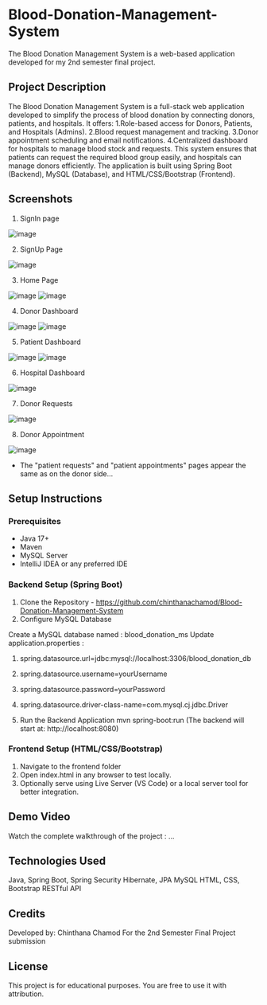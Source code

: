 # Blood-Donation-Management-System
The Blood Donation Management System is a web-based application developed for my 2nd semester final project.

## Project Description

The Blood Donation Management System is a full-stack web application developed to simplify the process of blood donation by connecting donors, patients, and hospitals. It offers:
  1.Role-based access for Donors, Patients, and Hospitals (Admins).
  2.Blood request management and tracking.
  3.Donor appointment scheduling and email notifications.
  4.Centralized dashboard for hospitals to manage blood stock and requests.
This system ensures that patients can request the required blood group easily, and hospitals can manage donors efficiently. The application is built using Spring Boot (Backend), MySQL (Database), and HTML/CSS/Bootstrap (Frontend).

## Screenshots

1. SignIn page
   
![image](https://github.com/user-attachments/assets/2902447f-cd14-4d9d-b513-bc7298745181)

2. SignUp Page

![image](https://github.com/user-attachments/assets/2dfd39a5-b02f-4f65-8bcf-51f46bb76b62)
   
3. Home Page
   
![image](https://github.com/user-attachments/assets/edba3fd0-c698-49e9-b545-6c0d5504d144)
![image](https://github.com/user-attachments/assets/58e7aa9f-da3f-47c5-b52f-52752c1a6563)

4. Donor Dashboard

![image](https://github.com/user-attachments/assets/132f134a-1e7e-4435-953e-5862f14dbbf9)
![image](https://github.com/user-attachments/assets/6734825f-5160-4754-b196-ce3553d74331)

5. Patient Dashboard

![image](https://github.com/user-attachments/assets/42f699a8-87a9-4740-8701-80316087a8c4)
![image](https://github.com/user-attachments/assets/13d2e41a-b164-4419-b17b-9871f05e2736)

6. Hospital Dashboard

![image](https://github.com/user-attachments/assets/6bddcfa6-d334-49fc-ae5d-91777b3d88dd)

7. Donor Requests

![image](https://github.com/user-attachments/assets/8ee0bc2a-b5fc-4fd1-bbf5-87e638b61a62)

8. Donor Appointment

![image](https://github.com/user-attachments/assets/881c3da8-cb31-4c00-814f-c405aa670464)

* The "patient requests" and "patient appointments" pages appear the same as on the donor side...


## Setup Instructions

### Prerequisites

* Java 17+
* Maven
* MySQL Server
* IntelliJ IDEA or any preferred IDE 

### Backend Setup (Spring Boot)
1. Clone the Repository - https://github.com/chinthanachamod/Blood-Donation-Management-System
2. Configure MySQL Database

Create a MySQL database named : blood_donation_ms
Update application.properties : 

1. spring.datasource.url=jdbc:mysql://localhost:3306/blood_donation_db
2. spring.datasource.username=yourUsername
3. spring.datasource.password=yourPassword
4. spring.datasource.driver-class-name=com.mysql.cj.jdbc.Driver
   
4. Run the Backend Application
     mvn spring-boot:run  (The backend will start at: http://localhost:8080)

### Frontend Setup (HTML/CSS/Bootstrap)
1. Navigate to the frontend folder
2. Open index.html in any browser to test locally.
3. Optionally serve using Live Server (VS Code) or a local server tool for better integration.

## Demo Video
Watch the complete walkthrough of the project : ... 

## Technologies Used

Java, Spring Boot, Spring Security
Hibernate, JPA
MySQL
HTML, CSS, Bootstrap
RESTful API

## Credits
Developed by: Chinthana Chamod For the 2nd Semester Final Project submission

## License
This project is for educational purposes. You are free to use it with attribution.




